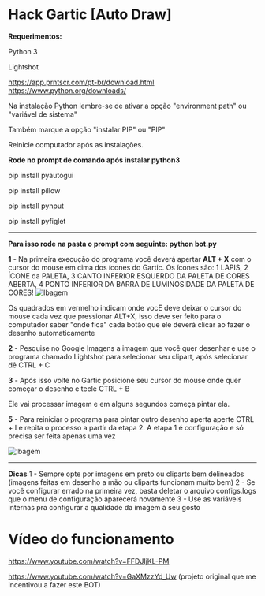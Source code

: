 
# Hack Gartic [Auto Draw]

**Requerimentos:**


Python 3

Lightshot

https://app.prntscr.com/pt-br/download.html
https://www.python.org/downloads/

Na instalação Python lembre-se de ativar a opção "environment path" ou "variável de sistema" 

Também marque a opção "instalar PIP" ou "PIP"

Reinicie computador após as instalações.

**Rode no prompt de comando após instalar python3**


pip install pyautogui

pip install pillow

pip install pynput


pip install pyfiglet
____

**Para isso rode na pasta o prompt com seguinte: python bot.py**

**1** - Na primeira execução do programa você deverá apertar **ALT + X**  com o cursor do mouse em cima dos ícones do Gartic. Os ícones são: 1 LAPIS, 2 ÍCONE da PALETA, 3 CANTO INFERIOR ESQUERDO DA PALETA DE CORES ABERTA, 4 PONTO INFERIOR DA BARRA DE LUMINOSIDADE DA PALETA DE CORES!
![Ibagem](https://i.imgur.com/QXivErT.png)

Os quadrados em vermelho indicam onde vocÊ deve deixar o cursor do mouse cada vez que pressionar ALT+X, isso deve ser feito para o computador saber "onde fica" cada botão que ele deverá clicar ao fazer o desenho automaticamente



**2** - Pesquise no Google Imagens a imagem que você quer desenhar e use o programa chamado Lightshot para selecionar seu clipart, após selecionar dê CTRL + C


**3** - Após isso volte no Gartic posicione seu cursor do mouse onde quer começar o desenho e tecle CTRL + B


Ele vai processar imagem e em alguns segundos começa pintar ela. 


**5** - Para reiniciar o programa para pintar outro desenho aperta aperte CTRL + I e repita o processo a partir da etapa 2. A etapa 1 é configuração e só precisa ser feita apenas uma vez

![Ibagem](https://i.imgur.com/NZcJH2h.png)
___

**Dicas**
1 - Sempre opte por imagens em preto ou cliparts bem delineados (imagens feitas em desenho a mão ou cliparts funcionam muito bem)
2 - Se você configurar errado na primeira vez, basta deletar o arquivo configs.logs que o menu de configuração aparecerá novamente
3 - Use as variáveis internas pra configurar a qualidade da imagem à seu gosto



# Vídeo do funcionamento

https://www.youtube.com/watch?v=FFDJIjKL-PM

https://www.youtube.com/watch?v=GaXMzzYd_Uw (projeto original que me incentivou a fazer este BOT)
